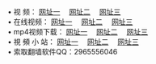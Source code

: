 &#8226; 视 频：
<a href="http://my25.cf/tv/" target="_blank">网址一</a>
　<a href="http://qq404.gq/tv/" target="_blank">网址二</a>
　<a href="http://qq404.cf/" target="_blank">网址三</a><br />
&#8226; 在线视频：
<a href="http://my25.cf/tv/" target="_blank">网址一</a>
　<a href="http://qq404.gq/tv/" target="_blank">网址二</a>
　<a href="http://qq404.cf/tv/" target="_blank">网址三</a><br />
&#8226; mp4视频下载：
<a href="http://my25.cf/mp4/" target="_blank">网址一</a>
　<a href="http://qq404.gq/mp4/" target="_blank">网址二</a>
　<a href="http://qq404.cf/mp4/" target="_blank">网址三</a><br />
&#8226; 視 頻 小 站：
<a href="http://266.info.tm/" target="_blank">网址一</a>
　<a href="http://css22.gq" target="_blank">网址二</a>
　<a href="http://qq404.cf/" target="_blank">网址三</a>
<br />
&#8226; 索取翻墙软件QQ：2965556046<br />
